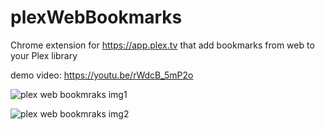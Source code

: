 # plexWebBookmarks
Chrome extension for https://app.plex.tv that add bookmarks from web to your Plex library

demo video: https://youtu.be/rWdcB_5mP2o

![plex web bookmraks img1](https://raw.githubusercontent.com/user928/plexWebBookmarks/master/icons/img/plex-bookmarks-video-new.mp4%202019-02-05%2014-02-51.jpg)

![plex web bookmraks img2](https://raw.githubusercontent.com/user928/plexWebBookmarks/master/icons/img/plex-bookmarks-video-new.mp4%202019-02-05%2014-05-06.jpg)
